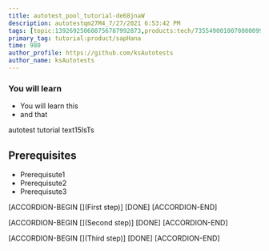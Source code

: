 ```yaml
---
title: autotest_pool_tutorial-de68jnaW
description: autotestqm27M4_7/27/2021 6:53:42 PM
tags: [topic:139269250608756787992873,products:tech/73554900100700000996,tutorial:experience/advanced]
primary_tag: tutorial:product/sapHana
time: 980
author_profile: https://github.com/ksAutotests
author_name: ksAutotests
---
```

### You will learn
- You will learn this
- and that

autotest tutorial text15IsTs

## Prerequisites
- Prerequisute1
- Prerequisute2
- Prerequisute3

[ACCORDION-BEGIN [](First step)]
[DONE]
[ACCORDION-END]

[ACCORDION-BEGIN [](Second step)]
[DONE]
[ACCORDION-END]

[ACCORDION-BEGIN [](Third step)]
[DONE]
[ACCORDION-END]

